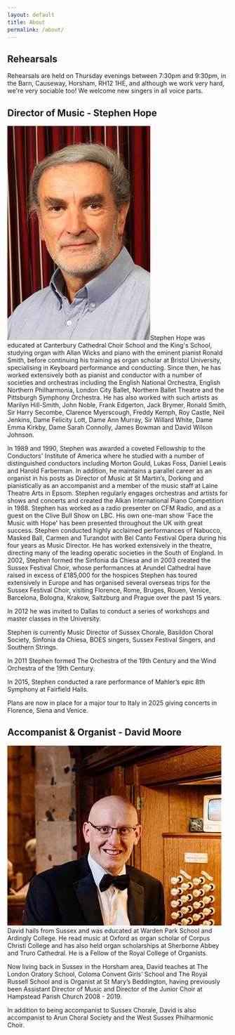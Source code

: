 ```yaml
---
layout: default
title: About
permalink: /about/
---
```


## Rehearsals

 Rehearsals are held on Thursday evenings between 7:30pm and 9:30pm, in the Barn, Causeway, Horsham, RH12 1HE, and although we work very hard, we're very sociable too! We welcome new singers in all voice parts.


## Director of Music - Stephen Hope

<img src="/assets/images/stephen.jpg" class="biog-img" alt="" />Stephen Hope was educated at Canterbury Cathedral Choir School and the King's School, studying organ with Allan Wicks and piano with the eminent pianist Ronald Smith, before continuing his training as organ scholar at Bristol University, specialising in Keyboard performance and conducting. Since then, he has worked extensively both as pianist and conductor with a number of societies and orchestras including the English National Orchestra, English Northern Philharmonia, London City Ballet, Northern Ballet Theatre and the Pittsburgh Symphony Orchestra. He has also worked with such artists as Marilyn Hill-Smith, John Noble, Frank Edgerton, Jack Brymer, Ronald Smith, Sir Harry Secombe, Clarence Myerscough, Freddy Kemph, Roy Castle, Neil Jenkins, Dame Felicity Lott, Dame Ann Murray, Sir Willard White, Dame Emma Kirkby, Dame Sarah Connolly, James Bowman and David Wilson Johnson.

In 1989 and 1990, Stephen was awarded a coveted Fellowship to the Conductors' Institute of America where he studied with a number of distinguished conductors including Morton Gould, Lukas Foss, Daniel Lewis and Harold Farberman.
In addition, he maintains a parallel career as an organist in his posts as Director of Music at St Martin’s, Dorking and pianistically as an accompanist and a member of the music staff at Laine Theatre Arts in Epsom.
Stephen regularly engages orchestras and artists for shows and concerts and created the Alkan International Piano Competition in 1988.
Stephen has worked as a radio presenter on CFM Radio, and as a guest on the Clive Bull Show on LBC. His own one-man show 'Face the Music with Hope' has been presented throughout the UK with great success.
Stephen conducted highly acclaimed performances of Nabucco, Masked Ball, Carmen and Turandot with Bel Canto Festival Opera during his four years as Music Director.
He has worked extensively in the theatre, directing many of the leading operatic societies in the South of England.
In 2002, Stephen formed the Sinfonia da Chiesa and in 2003 created the Sussex Festival Choir, whose performances at Arundel Cathedral have raised in excess of £185,000 for the hospices
Stephen has toured extensively in Europe and has organised several overseas trips for the Sussex Festival Choir, visiting Florence, Rome, Bruges, Rouen, Venice, Barcelona, Bologna, Krakow, Saltzburg and Prague over the past 15 years.

In 2012 he was invited to Dallas to conduct a series of workshops and master classes in the University.

Stephen is currently Music Director of Sussex Chorale, Basildon Choral Society, Sinfonia da Chiesa, BOES singers,  Sussex Festival Singers, and Southern Strings.

In 2011 Stephen formed The Orchestra of the 19th Century and the Wind Orchestra of the 19th Century.

In 2015, Stephen conducted a rare performance of Mahler’s epic 8th Symphony at Fairfield Halls.

Plans are now in place for a major tour to Italy in 2025 giving concerts in Florence, Siena and Venice.


## Accompanist &amp; Organist - David Moore

<img src="/assets/images/david.jpg" class="biog-img" alt=""/>David hails from Sussex and was educated at Warden Park School and Ardingly College. He read music at Oxford as organ scholar of Corpus Christi College and has also held organ scholarships at Sherborne Abbey and Truro Cathedral. He is a Fellow of the Royal College of Organists.

Now living back in Sussex in the Horsham area, David teaches at The London Oratory School, Coloma Convent Girls’ School and The Royal Russell School and is Organist at St Mary’s Beddington, having previously been Assistant Director of Music and Director of the Junior Choir at Hampstead Parish Church 2008 - 2019.

In addition to being accompanist to Sussex Chorale, David is also accompanist to Arun Choral Society and the West Sussex Philharmonic Choir.